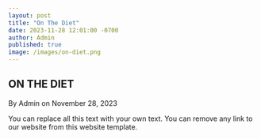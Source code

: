 ```yaml
---
layout: post
title: "On The Diet"
date: 2023-11-28 12:01:00 -0700
author: Admin
published: true
image: /images/on-diet.png
---
```

<h2> ON THE DIET</h2>
<div style="padding: 0;">
<span>By Admin on November 28, 2023</span>
</div>
<p>You can replace all this text with your own text. You can remove any link to our website from this website template.</p>

